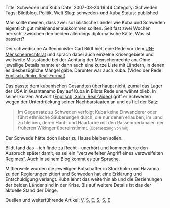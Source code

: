 Title: Schweden und Kuba
Date: 2007-03-24 19:44
Category: Schweden
Tags: Bildtblog, Politik, Welt
Slug: schweden-und-kuba
Status: published

Man sollte meinen, dass zwei sozialistische Länder wie Kuba und Schweden
eigentlich gut miteinander auskommen sollten. Seit fast zwei Wochen
herrscht zwischen den beiden allerdings diplomatische Kälte. Was ist
passiert?

Der schwedische Außenminister Carl Bildt hielt eine Rede vor dem
[UN-Menschenrechtsrat](http://de.wikipedia.org/wiki/UN-Menschenrechtsrat)
und sprach dabei auch einzelne Krisengebiete und weltweite Missstände
bei der Achtung der Menschenrechte an. Ohne jeweilige Details nannte er
dann auch eine kurze Liste mit Ländern, in denen es diesbezügliche
Mängel gäbe. Darunter war auch Kuba. (Video der Rede: [Englisch, 9min,
Real-Format](http://webcast.un.org/ramgen/conferences/hrc2006/four/hrc070312am-eng.rm?start=02:19:35&end=02:28:07))

Das passte dem kubanischen Gesandten überhaupt nicht, zumal das Lager
der USA in Guantanamo Bay auf Kuba in Bildts Rede unerwähnt blieb. In
seiner kurzen Antwort ([Englisch, 3min,
Real-Video](http://webcast.un.org/ramgen/conferences/hrc2006/four/hrc070312am-eng.rm?start=02:48:43&end=02:51:11))
griff er Schweden wegen der Unterdrückung seiner Nachbarstaaten an und
es fiel der Satz:

> Im Gegensatz zu Schweden verfolgt Kuba keine Einwanderer oder führt
> ethnische Säuberungen durch, die nur denen erlauben, im Land zu
> bleiben, deren Haut- und Haarfarbe mit den Rassenmerkmalen der
> früheren Wikinger übereinstimmt. <small>(Übersetzung von mir)</small>

Der Schwede hätte doch lieber zu Hause bleiben sollen.

Bildt fand das – ich finde zu Recht – unerhört und kommentierte den
Ausbruch später damit, es sei ein “verzweifelter Angriff eines
verzweifelten Regimes”. Auch in seinem Blog kommt
[es](http://carlbildt.wordpress.com/2007/03/23/bbc-och-kuba/)
[zur](http://carlbildt.wordpress.com/2007/03/13/kubanska-utbrottet/)
[Sprache](http://carlbildt.wordpress.com/2007/03/12/konfrontation-i-fn/).

Mittlerweile wurden die jeweiligen Botschafter in Stockholm und Havanna
zu den Regierungen zitiert und Schweden hat eine Erklärung und
Entschuldigung verlangt. Kuba lehnt das weiterhin ab und die Beziehungen
der beiden Länder sind in der Krise. Bis auf weitere Details ist das der
aktuelle Stand der Dinge.

Quellen und weiterführende Artikel:
[V](http://www.un.org/webcast/unhrc/archive.asp?go=070312),
[S](http://www.sr.se/Ekot/artikel.asp?artikel=1268121),
[E](http://www.thelocal.se/6758/20070321/),
[S](http://www.sr.se/Ekot/artikel.asp?artikel=1270256),
[S](http://www.sr.se/Ekot/artikel.asp?artikel=1271991),
[E](http://news.bbc.co.uk/2/hi/americas/6483699.stm)

